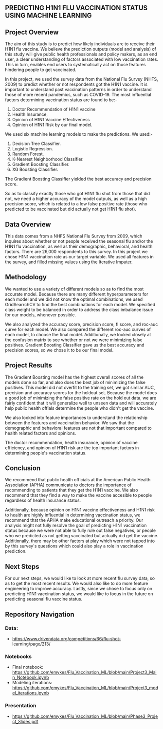 ## PREDICTING H1N1 FLU VACCINATION STATUS USING MACHINE LEARNING

## Project Overview

The aim of this study is to predict how likely individuals are to receive their H1N1 flu vaccine. We believe the prediction outputs (model and analysis) of this study will give public health professionals and policy makers, as an end user, a clear understanding of factors associated with low vaccination rates. This in turn, enables end users to systematically act on those features hindering people to get vaccinated.

In this project, we used the survey data from the National Flu Survey (NHFS, 2009) to predict whether or not respondents got the H1N1 vaccine. It is important to understand past vaccination patterns in order to understand those of more recent pandemics, such as COVID-19. The most influential factors determining vaccination status are found to be:-
1. Doctor Recommendation of H1N1 vaccine
2. Health Insurance, 
3. Opinion of H1N1 Vaccine Effectiveness
4. Opinion of H1N1 Risk by our final model.

 We used six machine learning models to make the predictions. We used:-
 1. Decision Tree Classifier.
 2. Logistic Regression.
 3. Random Forest.
 4. K-Nearest Neighborhood Classifier.
 5. Gradient Boosting Classifier. 
 6. XG Boosting Classifier. 

The Gradient Boosting Classifier yielded the best accuracy and precision score.

So as to classify exactly those who got H1N1 flu shot from those that did not, we need a higher accuracy of the model outputs, as well as a high precision score, which is related to a low false positive rate (those who predicted to be vaccinated but did actually not get H1N1 flu shot). 

## Data Overview

This data comes from a NHFS National Flu Survey from 2009, which inquires about whether or not people received the seasonal flu and/or the H1N1 flu vaccination, as well as their demographic, behavioral, and health factors. There are 26,000 respondents to this survey. In this project we chose H1N1 vaccination rate as our target variable. We used all features in the survey, and filled missing values using the Iterative Imputer.


## Methodology

We wanted to use a variety of different models so as to find the most accurate model. Because there are many different hyperparameters for each model and we did not know the optimal combinations, we used GridSearrchCV to find the best combinations for each model. We specified class weight to be balanced in order to address the class imbalance issue for our models, whenever possible. 

We also analyzed the accuracy score, precision score, fl score, and roc-auc curve for each model. We also compared the different roc-auc curves of each model, to choose the final model. Additionally, we looked closely at the confusion matrix to see whether or not we were minimizing false positives. Gradient Boosting Classifier gave us the best accuracy and precision scores, so we chose it to be our final model.

## Project Results

The Gradient Boosting model has the highest overall scores of all the models done so far, and also does the best job of minimizing the false positives. This  model did not overfit to the training set, we got similar AUC, precision and accuracy scores for the holdout set. Because the model does a good job of minimizing the false positive rate on the hold out data, we are fairly confident that it will generalize well to unseen data and will accurately help public health offials determine the people who didn't get the vaccine. 

We also looked into feature importances to understand the relationship between the features and vaccination behavior. We saw that the demographic and behavioral features are not that important compared to health related factors and opinions. 

The doctor recommendation, health insurance, opinion of vaccine efficiency, and opinion of H1N1 risk are the top important factors in determining people's vaccination status.

## Conclusion

We recommend that public health officials at the American Public Health Association (APHA) communicate to doctors the importance of recommending to patients that they get the H1N1 vaccine. We also recommend that they find a way to make the vaccine accesible to people regardless of health insurance status.

Additionally, because opinion on H1N1 vaccine effectiveness and H1N1 risk to health are highly influential in determining vaccination status, we recommend that the APHA make educational outreach a priority. Our analysis might not fully resolve the goal of predicting H1N1 vaccination status because we were not able to fully rule out false negatives, or people who we predicted as not getting vaccinated but actually did get the vaccine. Additionally, there may be other factors at play which were not tapped into by this survey's questions which could also play a role in vaccination prediction. 

## Next Steps

For our next steps, we would like to look at more recent flu survey data, so as to get the most recent results. We would also like to do more feature engineering to improve accuracy. Lastly, since we chose to focus only on predicting H1N1 vaccination status, we would like to focus in the future on predicting seasonal flu vaccine status.


## Repository Navigation

### Data:
- https://www.drivendata.org/competitions/66/flu-shot-learning/page/213/


### Notebooks
- Final notebook: https://github.com/emykes/Flu_Vaccination_ML/blob/main/Project3_Main_Notebook.ipynb
- Modeling iterations: https://github.com/emykes/Flu_Vaccination_ML/blob/main/Project3_model_iterations.ipynb

### Presentation

- https://github.com/emykes/Flu_Vaccination_ML/blob/main/Phase3_Project_Slides.pdf

